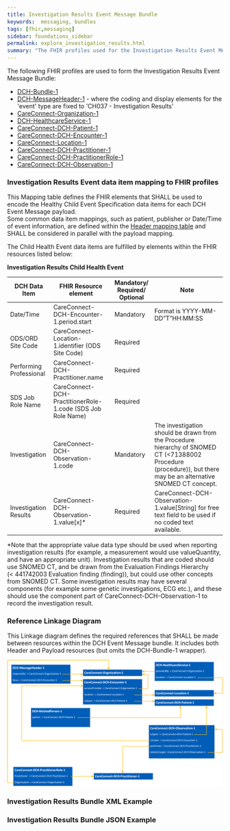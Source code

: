 ```yaml
---
title: Investigation Results Event Message Bundle
keywords:  messaging, bundles
tags: [fhir,messaging]
sidebar: foundations_sidebar
permalink: explore_investigation_results.html
summary: "The FHIR profiles used for the Investigation Results Event Message Bundle"
---
```


The following FHIR profiles are used to form the Investigation Results Event Message Bundle:

- [DCH-Bundle-1](https://fhir.nhs.uk/STU3/StructureDefinition/DCH-Bundle-1)
- [DCH-MessageHeader-1](https://fhir.nhs.uk/STU3/StructureDefinition/DCH-MessageHeader-1) - where the coding and display elements for the 'event' type are fixed to 'CH037 - Investigation Results'
- [CareConnect-Organization-1](https://fhir.hl7.org.uk/STU3/StructureDefinition/CareConnect-Organization-1)
- [DCH-HealthcareService-1](https://fhir.nhs.uk/STU3/StructureDefinition/DCH-HealthcareService-1)
- [CareConnect-DCH-Patient-1](https://fhir.nhs.uk/STU3/StructureDefinition/CareConnect-DCH-Patient-1)
- [CareConnect-DCH-Encounter-1](https://fhir.nhs.uk/STU3/StructureDefinition/CareConnect-DCH-Encounter-1)
- [CareConnect-Location-1](https://fhir.hl7.org.uk/STU3/StructureDefinition/CareConnect-Location-1)
- [CareConnect-DCH-Practitioner-1](https://fhir.nhs.uk/STU3/StructureDefinition/CareConnect-DCH-Practitioner-1)
- [CareConnect-DCH-PractitionerRole-1](https://fhir.nhs.uk/STU3/StructureDefinition/CareConnect-DCH-PractitionerRole-1)
- [CareConnect-DCH-Observation-1](https://fhir.nhs.uk/STU3/StructureDefinition/CareConnect-DCH-Observation-1)
                                                                                                   
### Investigation Results Event data item mapping to FHIR profiles ###

This Mapping table defines the FHIR elements that SHALL be used to encode the Healthy Child Event Specification data items for each DCH Event Message payload.  
Some common data item mappings, such as patient, publisher or Date/Time of event information, are defined within the [Header mapping table](explore_event_header_design.html) and SHALL be considered in parallel with the payload mapping.

The Child Health Event data items are fulfilled by elements within the FHIR resources listed below:

**Investigation Results Child Health Event**

| DCH Data Item              | FHIR Resource element                                                                     | Mandatory/<br/>Required/<br/>Optional  | Note                    |
|----------------------------|-------------------------------------------------------------------------------------------|----------------------------------------|-------------------------|
| Date/Time                  | CareConnect-DCH-Encounter-1.period.start                                                  | Mandatory                              | Format is YYYY-MM-DD”T”HH:MM:SS |
| ODS/ORD Site Code          | CareConnect-Location-1.identifier (ODS Site Code)                                         | Required                               |                         |
| Performing Professional    | CareConnect-DCH-Practitioner.name                                                         | Required                               |                         |
| SDS Job Role Name          | CareConnect-DCH-PractitionerRole-1.code (SDS Job Role Name)	                             | Required                               |                         |
| Investigation              | CareConnect-DCH-Observation-1.code                                                        | Mandatory                              | The investigation should be drawn from the Procedure hierarchy of SNOMED CT (<71388002 Procedure (procedure)), but there may be an alternative SNOMED CT concept. |
| Investigation Results      | CareConnect-DCH-Observation-1.value[x]*                                                   | Required                               | CareConnect-DCH-Observation-1.value[String] for free text field to be used if no coded text available. |

*Note that the appropriate value data type should be used when reporting investigation results (for example, a measurement would use valueQuantity, and have an appropriate unit). Investigation results that are coded should use SNOMED CT, and be drawn from the Evaluation Findings Hierarchy (< 441742003 Evaluation finding (finding)), but could use other concepts from SNOMED CT. Some investigation results may have several components (for example some genetic investigations, ECG etc.), and these should use the component part of CareConnect-DCH-Observation-1 to record the investigation result.

### Reference Linkage Diagram ###

This Linkage diagram defines the required references that SHALL be made between resources within the DCH Event Message bundle. It includes both Header and Payload resources (but omits the DCH-Bundle-1 wrapper).

<img src="images/explore/InvestigationResults.png">

### Investigation Results Bundle XML Example ###

<script src="https://gist.github.com/IOPS-DEV/9f9c78430b3218effff41e6d871349c5.js"></script>

### Investigation Results Bundle JSON Example ###

<script src="https://gist.github.com/IOPS-DEV/66d7ee69d7bb1df2027cf64ec4dcb2e3.js"></script>

